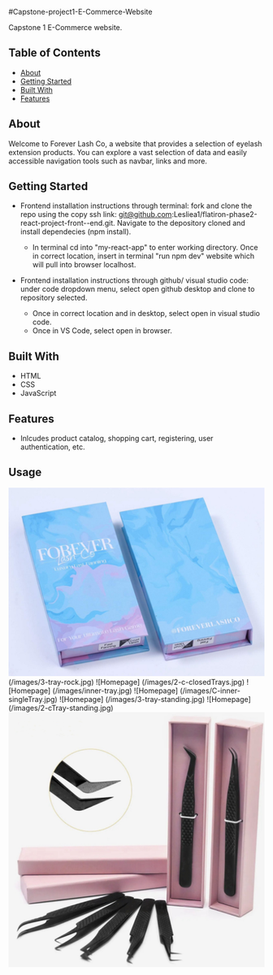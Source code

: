 #Capstone-project1-E-Commerce-Website

Capstone 1 E-Commerce website.

## Table of Contents

- [About](#about)
- [Getting Started](#getting-started)
- [Built With](#built-with)
- [Features](#Features)

## About

Welcome to Forever Lash Co, a website that provides a selection of eyelash extension products. You can explore a vast selection of data and easily accessible navigation tools such as navbar, links and more.

## Getting Started

- Frontend installation instructions through terminal: fork and clone the repo using the copy ssh link: git@github.com:Lesliea1/flatiron-phase2-react-project-front--end.git. Navigate to the depository cloned and install dependecies (npm install).

  - In terminal cd into "my-react-app" to enter working directory. Once in correct location, insert in terminal "run npm dev" website which will pull into browser localhost.

- Frontend installation instructions through github/ visual studio code: under code dropdown menu, select open github desktop and clone to repository selected.
  - Once in correct location and in desktop, select open in visual studio code.
  - Once in VS Code, select open in browser.

## Built With

- HTML
- CSS
- JavaScript

## Features

- Inlcudes product catalog, shopping cart, registering, user authentication, etc.

## Usage

![Homepage](./images/2-c-closedTrays.jpg) (/images/3-tray-rock.jpg)
![Homepage] (/images/2-c-closedTrays.jpg)
![Homepage] (/images/inner-tray.jpg)
![Homepage] (/images/C-inner-singleTray.jpg)
![Homepage] (/images/3-tray-standing.jpg)
![Homepage] (/images/2-cTray-standing.jpg)
![Product Details](./images/black-tweezers.JPG)
